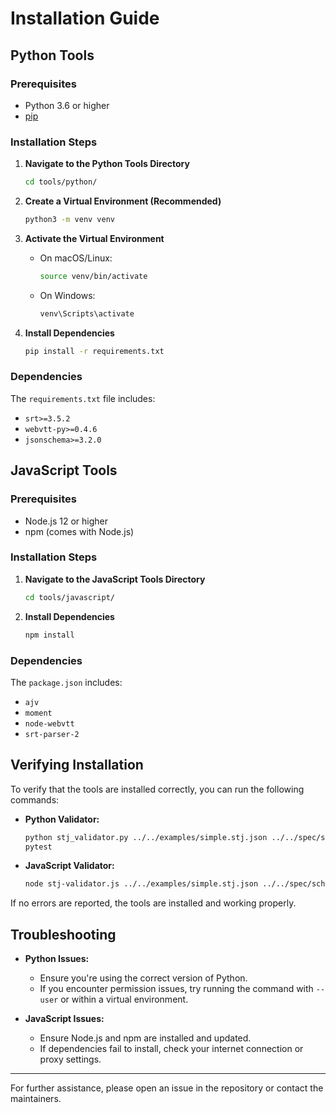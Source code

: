 # Installation Guide

## Python Tools

### Prerequisites

- Python 3.6 or higher
- [pip](https://pip.pypa.io/en/stable/installation/)

### Installation Steps

1. **Navigate to the Python Tools Directory**

   ```bash
   cd tools/python/
   ```

2. **Create a Virtual Environment (Recommended)**

   ```bash
   python3 -m venv venv
   ```

3. **Activate the Virtual Environment**

   - On macOS/Linux:

     ```bash
     source venv/bin/activate
     ```

   - On Windows:

     ```bash
     venv\Scripts\activate
     ```

4. **Install Dependencies**

   ```bash
   pip install -r requirements.txt
   ```

### Dependencies

The `requirements.txt` file includes:

- `srt>=3.5.2`
- `webvtt-py>=0.4.6`
- `jsonschema>=3.2.0`

## JavaScript Tools

### Prerequisites

- Node.js 12 or higher
- npm (comes with Node.js)

### Installation Steps

1. **Navigate to the JavaScript Tools Directory**

   ```bash
   cd tools/javascript/
   ```

2. **Install Dependencies**

   ```bash
   npm install
   ```

### Dependencies

The `package.json` includes:

- `ajv`
- `moment`
- `node-webvtt`
- `srt-parser-2`

## Verifying Installation

To verify that the tools are installed correctly, you can run the following commands:

- **Python Validator:**

  ```bash
  python stj_validator.py ../../examples/simple.stj.json ../../spec/schema/stj-schema.json
  pytest
  ```

- **JavaScript Validator:**

  ```bash
  node stj-validator.js ../../examples/simple.stj.json ../../spec/schema/stj-schema.json
  ```

If no errors are reported, the tools are installed and working properly.

## Troubleshooting

- **Python Issues:**

  - Ensure you're using the correct version of Python.
  - If you encounter permission issues, try running the command with `--user` or within a virtual environment.

- **JavaScript Issues:**

  - Ensure Node.js and npm are installed and updated.
  - If dependencies fail to install, check your internet connection or proxy settings.

---

For further assistance, please open an issue in the repository or contact the maintainers.